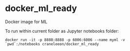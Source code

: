 # docker_ml_ready

Docker image for ML

To run within current folder as Jupyter notebooks folder: 

```shell
docker run -it -p 8888:8888 -p 6006:6006 --name myml -v `pwd`:/notebooks craneleeon/docker_ml_ready
```

